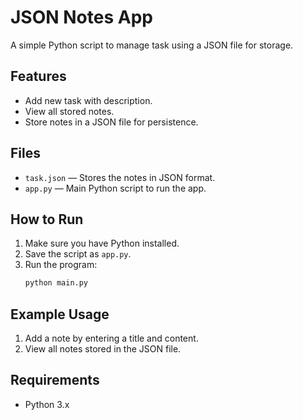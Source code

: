 # JSON Notes App

A simple Python script to manage task using a JSON file for storage.

## Features
- Add new task with description.
- View all stored notes.
- Store notes in a JSON file for persistence.

## Files
- `task.json` — Stores the notes in JSON format.
- `app.py` — Main Python script to run the app.

## How to Run
1. Make sure you have Python installed.
2. Save the script as `app.py`.
3. Run the program:
   ```bash
   python main.py
   ```

## Example Usage
1. Add a note by entering a title and content.
2. View all notes stored in the JSON file.

## Requirements
- Python 3.x
